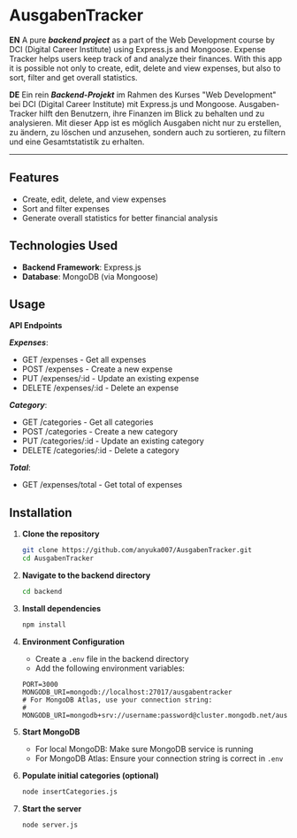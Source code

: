 # AusgabenTracker


**EN**  A pure ***backend project*** as a part of the Web Development course by DCI (Digital Career Institute) using Express.js and Mongoose.
Expense Tracker helps users keep track of and analyze their finances.
With this app it is possible not only to create, edit, delete and view expenses, but also to sort, filter and get overall statistics.


**DE**  Ein rein ***Backend-Projekt*** im Rahmen des Kurses "Web Development" bei DCI (Digital Career Institute) mit Express.js und Mongoose.
Ausgaben-Tracker hilft den Benutzern, ihre Finanzen im Blick zu behalten und zu analysieren.
Mit dieser App ist es möglich Ausgaben nicht nur zu erstellen, zu ändern, zu löschen und anzusehen, sondern auch zu sortieren, zu filtern und eine Gesamtstatistik zu erhalten.

---

## Features

- Create, edit, delete, and view expenses
- Sort and filter expenses
- Generate overall statistics for better financial analysis

## Technologies Used

- **Backend Framework**: Express.js
- **Database**: MongoDB (via Mongoose)


## Usage

**API Endpoints**

***Expenses***:

- GET /expenses - Get all expenses
- POST /expenses - Create a new expense
- PUT /expenses/:id - Update an existing expense
- DELETE /expenses/:id - Delete an expense

***Category***:

- GET /categories - Get all categories
- POST /categories - Create a new category
- PUT /categories/:id - Update an existing category
- DELETE /categories/:id - Delete a category

***Total***:

- GET /expenses/total - Get total of expenses 


## Installation

1. **Clone the repository**
   ```bash
   git clone https://github.com/anyuka007/AusgabenTracker.git
   cd AusgabenTracker
   ```

2. **Navigate to the backend directory**
   ```bash
   cd backend
   ```

3. **Install dependencies**
   ```bash
   npm install
   ```

4. **Environment Configuration**
   - Create a `.env` file in the backend directory
   - Add the following environment variables:
   ```env
   PORT=3000
   MONGODB_URI=mongodb://localhost:27017/ausgabentracker
   # For MongoDB Atlas, use your connection string:
   # MONGODB_URI=mongodb+srv://username:password@cluster.mongodb.net/ausgabentracker
   ```

5. **Start MongoDB**
   - For local MongoDB: Make sure MongoDB service is running
   - For MongoDB Atlas: Ensure your connection string is correct in `.env`

6. **Populate initial categories (optional)**
   ```bash
   node insertCategories.js
   ```

7. **Start the server**
   ```bash
   node server.js
   ```

